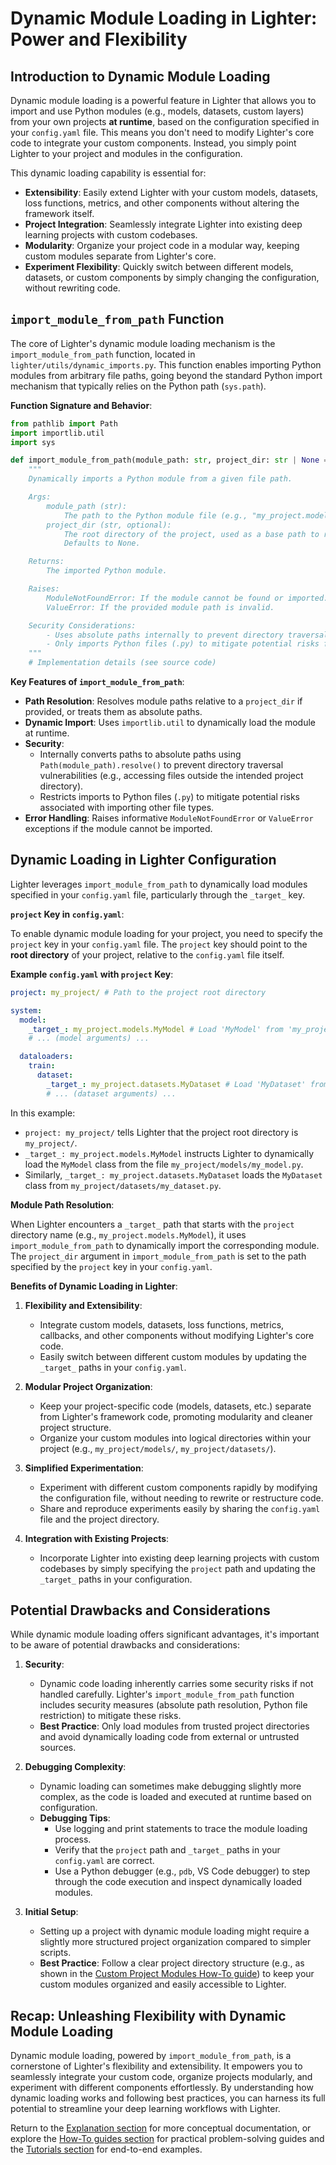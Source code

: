 # Dynamic Module Loading in Lighter: Power and Flexibility

## Introduction to Dynamic Module Loading

Dynamic module loading is a powerful feature in Lighter that allows you to import and use Python modules (e.g., models, datasets, custom layers) from your own projects **at runtime**, based on the configuration specified in your `config.yaml` file. This means you don't need to modify Lighter's core code to integrate your custom components. Instead, you simply point Lighter to your project and modules in the configuration.

This dynamic loading capability is essential for:

*   **Extensibility**: Easily extend Lighter with your custom models, datasets, loss functions, metrics, and other components without altering the framework itself.
*   **Project Integration**: Seamlessly integrate Lighter into existing deep learning projects with custom codebases.
*   **Modularity**: Organize your project code in a modular way, keeping custom modules separate from Lighter's core.
*   **Experiment Flexibility**: Quickly switch between different models, datasets, or custom components by simply changing the configuration, without rewriting code.

## `import_module_from_path` Function

The core of Lighter's dynamic module loading mechanism is the `import_module_from_path` function, located in `lighter/utils/dynamic_imports.py`. This function enables importing Python modules from arbitrary file paths, going beyond the standard Python import mechanism that typically relies on the Python path (`sys.path`).

**Function Signature and Behavior**:

```python title="lighter/utils/dynamic_imports.py"
from pathlib import Path
import importlib.util
import sys

def import_module_from_path(module_path: str, project_dir: str | None = None):
    """
    Dynamically imports a Python module from a given file path.

    Args:
        module_path (str): 
            The path to the Python module file (e.g., "my_project.models.MyModel").
        project_dir (str, optional): 
            The root directory of the project, used as a base path to resolve relative module paths. 
            Defaults to None.

    Returns:
        The imported Python module.

    Raises:
        ModuleNotFoundError: If the module cannot be found or imported.
        ValueError: If the provided module path is invalid.

    Security Considerations:
        - Uses absolute paths internally to prevent directory traversal vulnerabilities.
        - Only imports Python files (.py) to mitigate potential risks from other file types.
    """
    # Implementation details (see source code)
```

**Key Features of `import_module_from_path`**:

*   **Path Resolution**: Resolves module paths relative to a `project_dir` if provided, or treats them as absolute paths.
*   **Dynamic Import**: Uses `importlib.util` to dynamically load the module at runtime.
*   **Security**: 
    *   Internally converts paths to absolute paths using `Path(module_path).resolve()` to prevent directory traversal vulnerabilities (e.g., accessing files outside the intended project directory).
    *   Restricts imports to Python files (`.py`) to mitigate potential risks associated with importing other file types.
*   **Error Handling**: Raises informative `ModuleNotFoundError` or `ValueError` exceptions if the module cannot be imported.

## Dynamic Loading in Lighter Configuration

Lighter leverages `import_module_from_path` to dynamically load modules specified in your `config.yaml` file, particularly through the `_target_` key.

**`project` Key in `config.yaml`**:

To enable dynamic module loading for your project, you need to specify the `project` key in your `config.yaml` file. The `project` key should point to the **root directory** of your project, relative to the `config.yaml` file itself.

**Example `config.yaml` with `project` Key**:

```yaml title="config.yaml"
project: my_project/ # Path to the project root directory

system:
  model:
    _target_: my_project.models.MyModel # Load 'MyModel' from 'my_project/models/my_model.py'
    # ... (model arguments) ...

  dataloaders:
    train:
      dataset:
        _target_: my_project.datasets.MyDataset # Load 'MyDataset' from 'my_project/datasets/my_dataset.py'
        # ... (dataset arguments) ...
```

In this example:

*   `project: my_project/` tells Lighter that the project root directory is `my_project/`.
*   `_target_: my_project.models.MyModel` instructs Lighter to dynamically load the `MyModel` class from the file `my_project/models/my_model.py`.
*   Similarly, `_target_: my_project.datasets.MyDataset` loads the `MyDataset` class from `my_project/datasets/my_dataset.py`.

**Module Path Resolution**:

When Lighter encounters a `_target_` path that starts with the `project` directory name (e.g., `my_project.models.MyModel`), it uses `import_module_from_path` to dynamically import the corresponding module. The `project_dir` argument in `import_module_from_path` is set to the path specified by the `project` key in your `config.yaml`.

**Benefits of Dynamic Loading in Lighter**:

1.  **Flexibility and Extensibility**:

    *   Integrate custom models, datasets, loss functions, metrics, callbacks, and other components without modifying Lighter's core code.
    *   Easily switch between different custom modules by updating the `_target_` paths in your `config.yaml`.

2.  **Modular Project Organization**:

    *   Keep your project-specific code (models, datasets, etc.) separate from Lighter's framework code, promoting modularity and cleaner project structure.
    *   Organize your custom modules into logical directories within your project (e.g., `my_project/models/`, `my_project/datasets/`).

3.  **Simplified Experimentation**:

    *   Experiment with different custom components rapidly by modifying the configuration file, without needing to rewrite or restructure code.
    *   Share and reproduce experiments easily by sharing the `config.yaml` file and the project directory.

4.  **Integration with Existing Projects**:

    *   Incorporate Lighter into existing deep learning projects with custom codebases by simply specifying the `project` path and updating the `_target_` paths in your configuration.

## Potential Drawbacks and Considerations

While dynamic module loading offers significant advantages, it's important to be aware of potential drawbacks and considerations:

1.  **Security**:

    *   Dynamic code loading inherently carries some security risks if not handled carefully. Lighter's `import_module_from_path` function includes security measures (absolute path resolution, Python file restriction) to mitigate these risks.
    *   **Best Practice**: Only load modules from trusted project directories and avoid dynamically loading code from external or untrusted sources.

2.  **Debugging Complexity**:

    *   Dynamic loading can sometimes make debugging slightly more complex, as the code is loaded and executed at runtime based on configuration.
    *   **Debugging Tips**: 
        *   Use logging and print statements to trace the module loading process.
        *   Verify that the `project` path and `_target_` paths in your `config.yaml` are correct.
        *   Use a Python debugger (e.g., `pdb`, VS Code debugger) to step through the code execution and inspect dynamically loaded modules.

3.  **Initial Setup**:

    *   Setting up a project with dynamic module loading might require a slightly more structured project organization compared to simpler scripts.
    *   **Best Practice**: Follow a clear project directory structure (e.g., as shown in the [Custom Project Modules How-To guide](../how-to/custom_project_modules.md)) to keep your custom modules organized and easily accessible to Lighter.

## Recap: Unleashing Flexibility with Dynamic Module Loading

Dynamic module loading, powered by `import_module_from_path`, is a cornerstone of Lighter's flexibility and extensibility. It empowers you to seamlessly integrate your custom code, organize projects modularly, and experiment with different components effortlessly. By understanding how dynamic loading works and following best practices, you can harness its full potential to streamline your deep learning workflows with Lighter.

Return to the [Explanation section](../explanation/) for more conceptual documentation, or explore the [How-To guides section](../how-to/) for practical problem-solving guides and the [Tutorials section](../tutorials/) for end-to-end examples.
